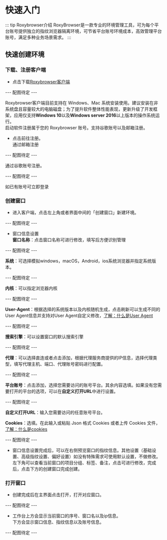 # 快速入门  
::: tip Roxybrowser介绍
RoxyBrowser是一款专业的环境管理工具，可为每个平台账号提供独立的指纹浏览器隔离环境，可节省平台账号环境成本，高效管理平台账号，满足多种业务场景需求。
:::  
## 快速创建环境  
### 下载、注册客户端  
* 点击下载[Roxybrowser客户端](https://roxybrowser.com/zh/download)  

--- 配图待定 ---  

Roxybrowser客户端目前支持在 Windows、Mac 系统安装使用。建议安装在非系统盘且容量较大的电脑磁盘；为了提升软件整体性能表现，更新升级了开发框架，应用仅支持**Windows 10**以及**Windows server 2016**以上版本的操作系统运行。  
启动软件注册属于您的 Roxybrowser 账号。支持谷歌账号以及邮箱注册。  

* 点击前往注册。  
通过邮箱注册  

--- 配图待定 ---  

通过谷歌账号注册。  


--- 配图待定 ---  

如已有账号可立即登录   

### 创建窗口  
* 进入客户端，点击左上角或者界面中间的「创建窗口」新建环境。  

--- 配图待定 ---  
* 窗口信息设置  
**窗口名称**：点击窗口名称可进行修改，填写后方便识别管理  

--- 配图待定 ---  

**系统**：可选择模拟windows，macOS，Android，ios系统浏览器并指定系统版本。  

--- 配图待定 ---  

**内核**：可以指定浏览器内核  

--- 配图待定 ---  

**User-Agent**：根据选择的系统版本以及内核随机生成，点击刷新可以生成不同的User Agent信息并支持对User Agent自定义修改，[了解：什么是User Agent](../features/glossary.md#user-agent)

--- 配图待定 ---  

**搜索引擎**：可以设置窗口的默认搜索引擎  

--- 配图待定 ---  

**代理**：可以选择直连或者点击添加，根据代理服务商提供的IP信息，选择代理类型，填写代理主机、端口、代理账号密码进行配置。  

--- 配图待定 ---  

**平台账号**：点击添加，选择您需要访问的账号平台。其余内容选填。如果没有您需要打开的平台的选项，可以在**自定义打开URL**中进行设置。  

--- 配图待定 ---  


**自定义打开URL**：输入您需要访问的任意账号平台。  

**Cookies**：选填。在此输入或粘贴 Json 格式 Cookies 或者上传 Cookies 文件，[了解：什么是cookies](../features/glossary.md#cookies)

--- 配图待定 ---  

* 窗口信息设置完成后，可以在右侧预览窗口的指纹信息。其他设置（基础设置、高级指纹设置、偏好设置）如没有特殊需求可使用默认设置，不做修改。左下角可以查看当前窗口的项目分组、标签、备注，点击可进行修改，完成后，点击下方的创建窗口完成创建。  
### 打开窗口
* 创建完成后在主界面点击打开，打开对应窗口。 

--- 配图待定 ---  

* 工作台上方会显示当前窗口的序号、窗口名以及ip信息。  
下方会显示窗口信息、指纹信息以及账号信息。  

--- 配图待定 ---  



